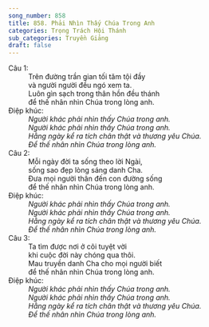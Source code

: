 ```yaml
---
song_number: 858
title: 858. Phải Nhìn Thấy Chúa Trong Anh
categories: Trọng Trách Hội Thánh
sub_categories: Truyền Giảng
draft: false
---
```

<dl><dt>Câu 1:</dt><dd data-verse="1">Trên đường trần gian tối tăm tội đầy <br/>và người người đều ngó xem ta. <br/>Luôn gìn sạch trong thân hồn đều thánh <br/>để thế nhân nhìn Chúa trong lòng anh. </dd><dt>Điệp khúc:</dt><dd data-chorus="1"><em>Người khác phải nhìn thấy Chúa trong anh. <br/>Người khác phải nhìn thấy Chúa trong anh. <br/>Hằng ngày kể ra tích chân thật và thương yêu Chúa. <br/>Để thế nhân nhìn Chúa trong lòng anh. </em></dd><dt>Câu 2:</dt><dd data-verse="2">Mỗi ngày đời ta sống theo lời Ngài, <br/>sống sao đẹp lòng sáng danh Cha. <br/>Đưa mọi người thân đến con đường sống <br/>để thế nhân nhìn Chúa trong lòng anh. </dd><dt>Điệp khúc:</dt><dd data-chorus="1"><em>Người khác phải nhìn thấy Chúa trong anh. <br/>Người khác phải nhìn thấy Chúa trong anh. <br/>Hằng ngày kể ra tích chân thật và thương yêu Chúa. <br/>Để thế nhân nhìn Chúa trong lòng anh. </em></dd><dt>Câu 3:</dt><dd data-verse="3">Ta tìm được nơi ở cõi tuyệt vời <br/>khi cuộc đời này chóng qua thôi. <br/>Mau truyền danh Cha cho mọi người biết <br/>để thế nhân nhìn Chúa trong lòng anh. </dd><dt>Điệp khúc:</dt><dd data-chorus="1"><em>Người khác phải nhìn thấy Chúa trong anh. <br/>Người khác phải nhìn thấy Chúa trong anh. <br/>Hằng ngày kể ra tích chân thật và thương yêu Chúa. <br/>Để thế nhân nhìn Chúa trong lòng anh. </em></dd></dl>